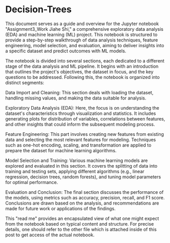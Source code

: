 # Decision-Trees


This document serves as a guide and overview for the Jupyter notebook "Assignment3_Work Jiahe Shi," a comprehensive exploratory data analysis (EDA) and machine learning (ML) project. This notebook is structured to provide a step-by-step walkthrough of data analysis techniques, feature engineering, model selection, and evaluation, aiming to deliver insights into a specific dataset and predict outcomes with ML models.


The notebook is divided into several sections, each dedicated to a different stage of the data analysis and ML pipeline. It begins with an introduction that outlines the project's objectives, the dataset in focus, and the key questions to be addressed. Following this, the notebook is organized into distinct segments:


Data Import and Cleaning: This section deals with loading the dataset, handling missing values, and making the data suitable for analysis.

Exploratory Data Analysis (EDA): Here, the focus is on understanding the dataset's characteristics through visualization and statistics. It includes generating plots for distribution of variables, correlations between features, and other insights that could inform the subsequent modeling process.

Feature Engineering: This part involves creating new features from existing data and selecting the most relevant features for modeling. Techniques such as one-hot encoding, scaling, and transformation are applied to prepare the dataset for machine learning algorithms.

Model Selection and Training: Various machine learning models are explored and evaluated in this section. It covers the splitting of data into training and testing sets, applying different algorithms (e.g., linear regression, decision trees, random forests), and tuning model parameters for optimal performance.

Evaluation and Conclusion: The final section discusses the performance of the models, using metrics such as accuracy, precision, recall, and F1 score. Conclusions are drawn based on the analysis, and recommendations are made for future work or applications of the findings.


This "read me" provides an encapsulated view of what one might expect from the notebook based on typical content and structure. For precise details, one should refer to the other file which is attached inside of this post to get access of the actual notebook.

